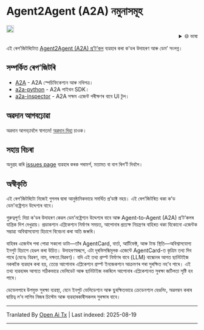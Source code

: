 # Agent2Agent (A2A) নমুনাসমূহ

<a href="https://studio.firebase.google.com/new?template=https%3A%2F%2Fgithub.com%2Fa2aproject%2Fa2a-samples%2Ftree%2Fmain%2F.firebase-studio">
  <picture>
    <source
      media="(prefers-color-scheme: dark)"
      srcset="https://cdn.firebasestudio.dev/btn/try_light_20.svg">
    <source
      media="(prefers-color-scheme: light)"
      srcset="https://cdn.firebasestudio.dev/btn/try_dark_20.svg">
    <img
      height="20"
      alt="Firebase Studio-ত চেষ্টা কৰক"
      src="https://cdn.firebasestudio.dev/btn/try_blue_20.svg">
  </picture>
</a>

<div style="text-align: right;">
  <details>
    <summary>🌐 ভাষা</summary>
    <div style="text-align: center;">
      <a href="https://openaitx.github.io/view.html?user=a2aproject&project=a2a-samples&lang=en">English</a>
      | <a href="https://openaitx.github.io/view.html?user=a2aproject&project=a2a-samples&lang=zh-CN">简体中文</a>
      | <a href="https://openaitx.github.io/view.html?user=a2aproject&project=a2a-samples&lang=zh-TW">繁體中文</a>
      | <a href="https://openaitx.github.io/view.html?user=a2aproject&project=a2a-samples&lang=ja">日本語</a>
      | <a href="https://openaitx.github.io/view.html?user=a2aproject&project=a2a-samples&lang=ko">한국어</a>
      | <a href="https://openaitx.github.io/view.html?user=a2aproject&project=a2a-samples&lang=hi">हिन्दी</a>
      | <a href="https://openaitx.github.io/view.html?user=a2aproject&project=a2a-samples&lang=th">ไทย</a>
      | <a href="https://openaitx.github.io/view.html?user=a2aproject&project=a2a-samples&lang=fr">Français</a>
      | <a href="https://openaitx.github.io/view.html?user=a2aproject&project=a2a-samples&lang=de">Deutsch</a>
      | <a href="https://openaitx.github.io/view.html?user=a2aproject&project=a2a-samples&lang=es">Español</a>
      | <a href="https://openaitx.github.io/view.html?user=a2aproject&project=a2a-samples&lang=it">Italiano</a>
      | <a href="https://openaitx.github.io/view.html?user=a2aproject&project=a2a-samples&lang=ru">Русский</a>
      | <a href="https://openaitx.github.io/view.html?user=a2aproject&project=a2a-samples&lang=pt">Português</a>
      | <a href="https://openaitx.github.io/view.html?user=a2aproject&project=a2a-samples&lang=nl">Nederlands</a>
      | <a href="https://openaitx.github.io/view.html?user=a2aproject&project=a2a-samples&lang=pl">Polski</a>
      | <a href="https://openaitx.github.io/view.html?user=a2aproject&project=a2a-samples&lang=ar">العربية</a>
      | <a href="https://openaitx.github.io/view.html?user=a2aproject&project=a2a-samples&lang=fa">فارسی</a>
      | <a href="https://openaitx.github.io/view.html?user=a2aproject&project=a2a-samples&lang=tr">Türkçe</a>
      | <a href="https://openaitx.github.io/view.html?user=a2aproject&project=a2a-samples&lang=vi">Tiếng Việt</a>
      | <a href="https://openaitx.github.io/view.html?user=a2aproject&project=a2a-samples&lang=id">ইন্দোনেছিয়ান ভাষা</a>
    </div>
  </details>
</div>

এই ৰেপ’জিটৰিটোত [Agent2Agent (A2A) প্ৰ’ট’কল](https://goo.gle/a2a) ব্যৱহাৰ কৰা ক'ডৰ উদাহৰণ আৰু ডেম’ সংলগ্ন।

## সম্পৰ্কিত ৰেপ’জিটৰি

- [A2A](https://github.com/a2aproject/A2A) - A2A স্পেচিফিকেশ্যন আৰু নথিপত্ৰ।
- [a2a-python](https://github.com/a2aproject/a2a-python) - A2A পাইথন SDK।
- [a2a-inspector](https://github.com/a2aproject/a2a-inspector) - A2A সক্ষম এজেন্ট পৰীক্ষণৰ বাবে UI টুল।

## অৱদান আগবঢ়োৱা

অৱদান আগবঢ়াবলৈ স্বাগতম! [অৱদান দিহা](https://raw.githubusercontent.com/a2aproject/a2a-samples/main/CONTRIBUTING.md) চাওক।

## সহায় বিচৰা

অনুগ্ৰহ কৰি [issues page](https://github.com/a2aproject/a2a-samples/issues) ব্যৱহাৰ কৰক পৰামৰ্শ, মতামত বা বাগ ৰিপ’ৰ্ট দিবলৈ।

## অস্বীকৃতি

এই ৰেপ’জিটৰিটো নিজেই গুগলৰ দ্বাৰা আনুষ্ঠানিকভাৱে সমৰ্থিত প্ৰ’ডাক্ট নহয়। এই ৰেপ’জিটৰিত থকা ক'ড ডেম’নষ্ট্ৰেশ্যন উদ্দেশ্যৰ বাবে।

গুরুত্বপূর্ণ: দিয়া ক'ডৰ উদাহৰণ কেৱল ডেম’নষ্ট্ৰেশ্যন উদ্দেশ্যৰ বাবে আৰু Agent-to-Agent (A2A) প্ৰ’ট’কলৰ যান্ত্ৰিক দিশ দেখুৱায়। প্ৰডাকশ্যন এপ্লিকেশ্যন নিৰ্মাণৰ সময়ত, আপোনাৰ প্ৰত্যক্ষ নিয়ন্ত্ৰণৰ বাহিৰত থকা যিকোনো এজেন্টক সম্ভাৱ্য অবিশ্বাসযোগ্য হিচাপে বিবেচনা কৰা অতি জৰুৰি।

বাহিৰৰ এজেন্টৰ পৰা পোৱা সকলো ডাটা—তাঁৰ AgentCard, বাৰ্তা, আৰ্টিফেক্ট, আৰু টাস্ক স্থিতি—অবিশ্বাসযোগ্য ইনপুট হিচাপে হেণ্ডল কৰা উচিত। উদাহৰণস্বৰূপে, এটা দূৰভিসন্ধিমূলক এজেন্টে AgentCard-ত কৃত্ৰিম তথ্য দিব পাৰে (যেনেঃ বিৱৰণ, নাম, দক্ষতা.বিৱৰণ)। যদি এই তথ্য প্ৰম্প্ট নিৰ্মাণৰ বাবে (LLM) বান্ধোনৰ আগত ছানিটাইজ নকৰাকৈ ব্যৱহাৰ কৰা হয়, তেন্তে আপোনাৰ এপ্লিকেশ্যন প্ৰম্প্ট ইনজেকশ্যন আক্ৰমণৰ পৰা সুৰক্ষিত নহ’ব পাৰে। এই তথ্য ব্যৱহাৰৰ আগতে সঠিকভাৱে ভেলিডেট আৰু ছানিটাইজ নকৰিলে আপোনাৰ এপ্লিকেশ্যনত সুৰক্ষা জটিলতা সৃষ্টি হব পাৰে।

ডেভেলপাৰে উপযুক্ত সুৰক্ষা ব্যৱস্থা, যেনে ইনপুট ভেলিডেশ্যন আৰু ছুৰক্ষিতভাৱে ক্রেডেনশ্যল হেণ্ডলিং, অৱলম্বন কৰাৰ দ্বায়িত্ব ল’ব লাগিব নিজৰ চিস্টেম আৰু ব্যৱহাৰকাৰীসকলৰ সুৰক্ষাৰ বাবে।


---

Tranlated By [Open Ai Tx](https://github.com/OpenAiTx/OpenAiTx) | Last indexed: 2025-08-19

---